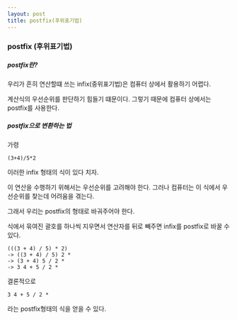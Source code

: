 ```yaml
---
layout: post
title: postfix(후위표기법)
---
```


### postfix (후위표기법) ###

##### postfix란? #####

우리가 흔히 연산할떄 쓰는 infix(중위표기법)은 컴퓨터 상에서 활용하기 어렵다.

계산식의 우선순위를 판단하기 힘들기 떄문이다. 그렇기 때문에 컴퓨터 상에서는 postfix를 사용한다.



##### postfix으로 변환하는 법 #####

가령

```
(3+4)/5*2
```

이러한 infix 형태의 식이 있다 치자.

이 연산을 수행하기 위해서는 우선순위를 고려해야 한다. 그러나 컴퓨터는 이 식에서 우선순위를 찾는데 어려움을 겪는다.

그래서 우리는 postfix의 형태로 바궈주어야 한다.

식에서 묶여진 괄호를 하나씩 지우면서 연산자를 뒤로 빼주면 infix를 postfix로 바꿀 수 있다.

```
(((3 + 4) / 5) * 2)
-> ((3 + 4) / 5) 2 *
-> (3 + 4) 5 / 2 *
-> 3 4 + 5 / 2 *
```

결론적으로 

```
3 4 + 5 / 2 *
```

라는 postfix형태의 식을 얻을 수 있다. 

